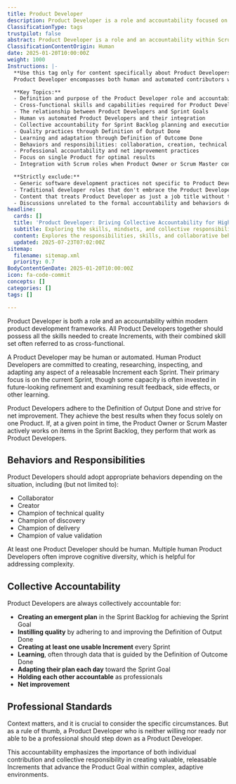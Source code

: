 ```yaml
---
title: Product Developer
description: Product Developer is a role and accountability focused on creating, researching, inspecting, and adapting releasable Increments with cross-functional skills and collective responsibility for Sprint Goals.
ClassificationType: tags
trustpilot: false
abstract: Product Developer is a role and an accountability within Scrum and product development frameworks. All Product Developers together should possess all the skills needed to create Increments, with their combined skill set often referred to as cross-functional. Product Developers may be human or automated, committed to creating, researching, inspecting, and adapting any aspect of a releasable Increment each Sprint. Their primary focus is on the current Sprint, with some capacity invested in future-looking refinement and examining result feedback. Product Developers adhere to the Definition of Output Done and strive for net improvement, achieving the best results when they focus solely on one Product. They should adopt appropriate behaviors including collaborator, creator, and champion of technical quality, discovery, delivery, and value validation. Product Developers are collectively accountable for creating an emergent plan in the Sprint Backlog, instilling quality, creating usable Increments, learning through data, adapting their plan toward the Sprint Goal, holding each other accountable as professionals, and driving net improvement.
ClassificationContentOrigin: Human
date: 2025-01-20T10:00:00Z
weight: 1000
Instructions: |-
  **Use this tag only for content specifically about Product Developers as a role and accountability in product development.**  
  Product Developer encompasses both human and automated contributors who collectively possess all skills needed to create Increments. This tag applies to posts that describe the purpose, structure, and responsibilities of Product Developers as defined in modern product development frameworks.

  **Key Topics:**
  - Definition and purpose of the Product Developer role and accountability
  - Cross-functional skills and capabilities required for Product Developers
  - The relationship between Product Developers and Sprint Goals
  - Human vs automated Product Developers and their integration
  - Collective accountability for Sprint Backlog planning and execution
  - Quality practices through Definition of Output Done
  - Learning and adaptation through Definition of Outcome Done
  - Behaviors and responsibilities: collaboration, creation, technical quality
  - Professional accountability and net improvement practices
  - Focus on single Product for optimal results
  - Integration with Scrum roles when Product Owner or Scrum Master contribute to Sprint Backlog

  **Strictly exclude:**
  - Generic software development practices not specific to Product Developer accountability
  - Traditional developer roles that don't embrace the Product Developer mindset
  - Content that treats Product Developer as just a job title without the accountability context
  - Discussions unrelated to the formal accountability and behaviors defined for Product Developers
headline:
  cards: []
  title: 'Product Developer: Driving Collective Accountability for High-Quality Increments in Scrum'
  subtitle: Exploring the skills, mindsets, and collective responsibilities essential for building, improving, and delivering valuable product increments in complex environments
  content: Explores the responsibilities, skills, and collaborative behaviors of those accountable for delivering valuable, high-quality product increments. Covers cross-functional teamwork, emergent planning, technical excellence, continuous learning, value validation, and adaptation in complex environments, drawing on insights from product development, systems thinking, and evidence-based improvement.
  updated: 2025-07-23T07:02:00Z
sitemap:
  filename: sitemap.xml
  priority: 0.7
BodyContentGenDate: 2025-01-20T10:00:00Z
icon: fa-code-commit
concepts: []
categories: []
tags: []

---
```

Product Developer is both a role and an accountability within modern product development frameworks. All Product Developers together should possess all the skills needed to create Increments, with their combined skill set often referred to as cross-functional.

A Product Developer may be human or automated. Human Product Developers are committed to creating, researching, inspecting, and adapting any aspect of a releasable Increment each Sprint. Their primary focus is on the current Sprint, though some capacity is often invested in future-looking refinement and examining result feedback, side effects, or other learning.

Product Developers adhere to the Definition of Output Done and strive for net improvement. They achieve the best results when they focus solely on one Product. If, at a given point in time, the Product Owner or Scrum Master actively works on items in the Sprint Backlog, they perform that work as Product Developers.

## Behaviors and Responsibilities

Product Developers should adopt appropriate behaviors depending on the situation, including (but not limited to):
- Collaborator
- Creator  
- Champion of technical quality
- Champion of discovery
- Champion of delivery
- Champion of value validation

At least one Product Developer should be human. Multiple human Product Developers often improve cognitive diversity, which is helpful for addressing complexity.

## Collective Accountability

Product Developers are always collectively accountable for:

- **Creating an emergent plan** in the Sprint Backlog for achieving the Sprint Goal
- **Instilling quality** by adhering to and improving the Definition of Output Done
- **Creating at least one usable Increment** every Sprint
- **Learning**, often through data that is guided by the Definition of Outcome Done
- **Adapting their plan each day** toward the Sprint Goal
- **Holding each other accountable** as professionals
- **Net improvement**

## Professional Standards

Context matters, and it is crucial to consider the specific circumstances. But as a rule of thumb, a Product Developer who is neither willing nor ready nor able to be a professional should step down as a Product Developer.

This accountability emphasizes the importance of both individual contribution and collective responsibility in creating valuable, releasable Increments that advance the Product Goal within complex, adaptive environments.
